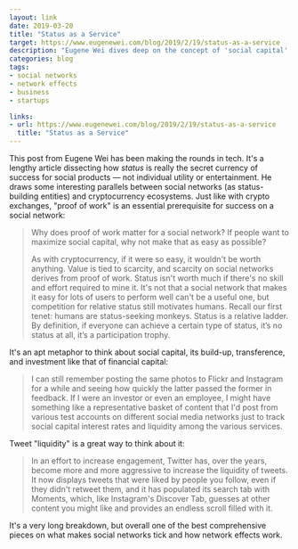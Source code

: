 ```yaml
---
layout: link
date: 2019-03-20
title: "Status as a Service"
target: https://www.eugenewei.com/blog/2019/2/19/status-as-a-service
description: "Eugene Wei dives deep on the concept of 'social capital' as the currency of social networks."
categories: blog
tags:
- social networks
- network effects
- business
- startups

links:
- url: https://www.eugenewei.com/blog/2019/2/19/status-as-a-service
  title: "Status as a Service"
---
```


This post from Eugene Wei has been making the rounds in tech. It's a lengthy article dissecting how _status_ is really the secret currency of success for social products — not individual utility or entertainment. He draws some interesting parallels between social networks (as status-building entities) and cryptocurrency ecosystems. Just like with crypto exchanges, "proof of work" is an essential prerequisite for success on a social network:

> Why does proof of work matter for a social network? If people want to maximize social capital, why not make that as easy as possible?
>
> As with cryptocurrency, if it were so easy, it wouldn't be worth anything. Value is tied to scarcity, and scarcity on social networks derives from proof of work. Status isn't worth much if there's no skill and effort required to mine it. It's not that a social network that makes it easy for lots of users to perform well can't be a useful one, but competition for relative status still motivates humans. Recall our first tenet: humans are status-seeking monkeys. Status is a relative ladder. By definition, if everyone can achieve a certain type of status, it’s no status at all, it’s a participation trophy.

It's an apt metaphor to think about social capital, its build-up, transference, and investment like that of financial capital:

> I can still remember posting the same photos to Flickr and Instagram for a while and seeing how quickly the latter passed the former in feedback. If I were an investor or even an employee, I might have something like a representative basket of content that I'd post from various test accounts on different social media networks just to track social capital interest rates and liquidity among the various services.

Tweet "liquidity" is a great way to think about it:

> In an effort to increase engagement, Twitter has, over the years, become more and more aggressive to increase the liquidity of tweets. It now displays tweets that were liked by people you follow, even if they didn't retweet them, and it has populated its search tab with Moments, which, like Instagram's Discover Tab, guesses at other content you might like and provides an endless scroll filled with it.

It's a very long breakdown, but overall one of the best comprehensive pieces on what makes social networks tick and how network effects work.
